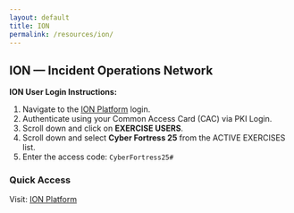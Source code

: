 ```yaml
---
layout: default
title: ION
permalink: /resources/ion/
---
```


<div class="card">
    <h2>ION — Incident Operations Network</h2>
    <p><strong>ION User Login Instructions:</strong></p>
    <ol>
        <li>Navigate to the <a href="[https://ion.tradoc.army.mil/)">ION Platform</a> login.</li>
        <li>Authenticate using your Common Access Card (CAC) via PKI Login.</li>
        <li>Scroll down and click on <strong>EXERCISE USERS</strong>.</li>
        <li>Scroll down and select <strong>Cyber Fortress 25</strong> from the ACTIVE EXERCISES list.</li>
        <li>Enter the access code: <code>CyberFortress25#</code></li>
    </ol>
    <h3>Quick Access</h3>
    <p>Visit: <a href="[https://ion.tradoc.army.mil/)">ION Platform</a></p>
</div>
